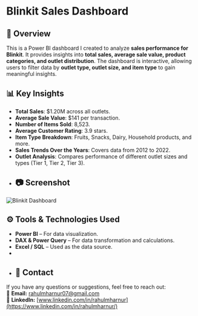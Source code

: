 # Blinkit Sales Dashboard  
## 📌 Overview  
This is a Power BI dashboard I created to analyze **sales performance for Blinkit**. It provides insights into **total sales, average sale value, product categories, and outlet distribution**. The dashboard is interactive, allowing users to filter data by **outlet type, outlet size, and item type** to gain meaningful insights.  
## 📊 Key Insights  
- **Total Sales**: $1.20M across all outlets.  
- **Average Sale Value**: $141 per transaction.  
- **Number of Items Sold**: 8,523.  
- **Average Customer Rating**: 3.9 stars.  
- **Item Type Breakdown**: Fruits, Snacks, Dairy, Household products, and more.  
- **Sales Trends Over the Years**: Covers data from 2012 to 2022.  
- **Outlet Analysis**: Compares performance of different outlet sizes and types (Tier 1, Tier 2, Tier 3).
- ## 📷 Screenshot  
![Blinkit Dashboard](https://raw.githubusercontent.com/your-username/Blinkit-Dashboard/main/Screenshot.png)

## ⚙️ Tools & Technologies Used  
- **Power BI** – For data visualization.  
- **DAX & Power Query** – For data transformation and calculations.  
- **Excel / SQL** – Used as the data source.
- 
- ## 📩 Contact  
 If you have any questions or suggestions, feel free to reach out:  
  📧 **Email:** [rahulmharnur07@gmail.com](mailto:rahulmharnur07@gmail.com)   
🔗 **LinkedIn:** [www.linkedin.com/in/rahulmharnur](https://www.linkedin.com/in/rahulmharnur/)
  
